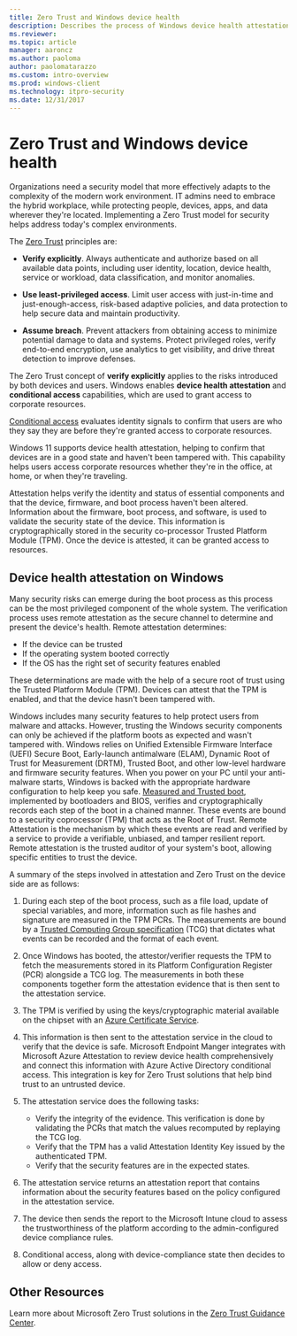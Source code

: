 ```yaml
---
title: Zero Trust and Windows device health
description: Describes the process of Windows device health attestation
ms.reviewer:
ms.topic: article
manager: aaroncz
ms.author: paoloma
author: paolomatarazzo
ms.custom: intro-overview
ms.prod: windows-client
ms.technology: itpro-security
ms.date: 12/31/2017
---
```


# Zero Trust and Windows device health

Organizations need a security model that more effectively adapts to the complexity of the modern work environment. IT admins need to embrace the hybrid workplace, while protecting people, devices, apps, and data wherever they're located. Implementing a Zero Trust model for security helps address today's complex environments.

The [Zero Trust](https://www.microsoft.com/security/business/zero-trust) principles are:

- **Verify explicitly**. Always authenticate and authorize based on all available data points, including user identity, location, device health, service or workload, data classification, and monitor anomalies.

- **Use least-privileged access**. Limit user access with just-in-time and just-enough-access, risk-based adaptive policies, and data protection to help secure data and maintain productivity.

- **Assume breach**. Prevent attackers from obtaining access to minimize potential damage to data and systems. Protect privileged roles, verify end-to-end encryption, use analytics to get visibility, and drive threat detection to improve defenses.

The Zero Trust concept of **verify explicitly** applies to the risks introduced by both devices and users. Windows enables **device health attestation** and **conditional access** capabilities, which are used to grant access to corporate resources.

[Conditional access](/azure/active-directory/conditional-access/overview) evaluates identity signals to confirm that users are who they say they are before they're granted access to corporate resources.

Windows 11 supports device health attestation, helping to confirm that devices are in a good state and haven't been tampered with. This capability helps users access corporate resources whether they're in the office, at home, or when they're traveling.

Attestation helps verify the identity and status of essential components and that the device, firmware, and boot process haven't been altered. Information about the firmware, boot process, and software, is used to validate the security state of the device. This information is cryptographically stored in the security co-processor Trusted Platform Module (TPM). Once the device is attested, it can be granted access to resources.

## Device health attestation on Windows

 Many security risks can emerge during the boot process as this process can be the most privileged component of the whole system. The verification process uses remote attestation as the secure channel to determine and present the device's health. Remote attestation determines:

- If the device can be trusted
- If the operating system booted correctly
- If the OS has the right set of security features enabled

These determinations are made with the help of a secure root of trust using the Trusted Platform Module (TPM). Devices can attest that the TPM is enabled, and that the device hasn't been tampered with.

Windows includes many security features to help protect users from malware and attacks. However, trusting the Windows security components can only be achieved if the platform boots as expected and wasn't tampered with. Windows relies on Unified Extensible Firmware Interface (UEFI) Secure Boot, Early-launch antimalware (ELAM), Dynamic Root of Trust for Measurement (DRTM), Trusted Boot, and other low-level hardware and firmware security features. When you power on your PC until your anti-malware starts, Windows is backed with the appropriate hardware configuration to help keep you safe. [Measured and Trusted boot](/windows/security/operating-system-security/system-security/secure-the-windows-10-boot-process.md), implemented by bootloaders and BIOS, verifies and cryptographically records each step of the boot in a chained manner. These events are bound to a security coprocessor (TPM) that acts as the Root of Trust. Remote Attestation is the mechanism by which these events are read and verified by a service to provide a verifiable, unbiased, and tamper resilient report. Remote attestation is the trusted auditor of your system's boot, allowing specific entities to trust the device.

A summary of the steps involved in attestation and Zero Trust on the device side are as follows:

1. During each step of the boot process, such as a file load, update of special variables, and more, information such as file hashes and signature are measured in the TPM PCRs. The measurements are bound by a [Trusted Computing Group specification](https://trustedcomputinggroup.org/resource/pc-client-platform-tpm-profile-ptp-specification/) (TCG) that dictates what events can be recorded and the format of each event.

2. Once Windows has booted, the attestor/verifier requests the TPM to fetch the measurements stored in its Platform Configuration Register (PCR) alongside a TCG log. The measurements in both these components together form the attestation evidence that is then sent to the attestation service.

3. The TPM is verified by using the keys/cryptographic material available on the chipset with an [Azure Certificate Service](/windows-server/identity/ad-ds/manage/component-updates/tpm-key-attestation).

4. This information is then sent to the attestation service in the cloud to verify that the device is safe. Microsoft Endpoint Manger integrates with Microsoft Azure Attestation to review device health comprehensively and connect this information with Azure Active Directory conditional access. This integration is key for Zero Trust solutions that help bind trust to an untrusted device.

5. The attestation service does the following tasks:

    - Verify the integrity of the evidence. This verification is done by validating the PCRs that match the values recomputed by replaying the TCG log.
    - Verify that the TPM has a valid Attestation Identity Key issued by the authenticated TPM.
    - Verify that the security features are in the expected states.

6. The attestation service returns an attestation report that contains information about the security features based on the policy configured in the attestation service.

7. The device then sends the report to the Microsoft Intune cloud to assess the trustworthiness of the platform according to the admin-configured device compliance rules.

8. Conditional access, along with device-compliance state then decides to allow or deny access.

## Other Resources

Learn more about Microsoft Zero Trust solutions in the [Zero Trust Guidance Center](/security/zero-trust/).
